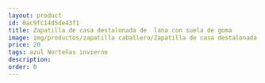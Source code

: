 ```yaml
---
layout: product
id: 0ac9fc14d5de43f1
title: Zapatilla de casa destalonada de  lana con suela de goma
image: img/productos/zapatilla caballero/Zapatilla de casa destalonada de  lana con suela de goma=20=azul Norteñas invierno.webp
price: 20
tags: azul Norteñas invierno
description: 
order: 0
---
```

